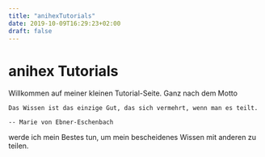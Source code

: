 ```yaml
---
title: "anihexTutorials"
date: 2019-10-09T16:29:23+02:00
draft: false
---
```


# anihex Tutorials

Willkommen auf meiner kleinen Tutorial-Seite. Ganz nach dem Motto

```quote
Das Wissen ist das einzige Gut, das sich vermehrt, wenn man es teilt.

-- Marie von Ebner-Eschenbach
```

werde ich mein Bestes tun, um mein bescheidenes Wissen mit anderen zu teilen.
